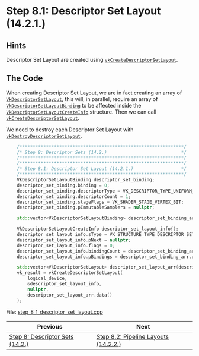 # **Step 8.1: Descriptor Set Layout (14.2.1.)**
## **Hints**
Descriptor Set Layout are created using [`vkCreateDescriptorSetLayout`](https://registry.khronos.org/vulkan/specs/1.3-extensions/html/chap14.html#vkCreateDescriptorSetLayout).

## **The Code**
When creating Descriptor Set Layout, we are in fact creating an array of [`VkDescriptorSetLayout`](https://registry.khronos.org/vulkan/specs/1.3-extensions/html/chap14.html#descriptorsets-setlayout), this will, in parallel, require an array of [`VkDescriptorSetLayoutBinding`](https://registry.khronos.org/vulkan/specs/1.3-extensions/html/chap14.html#VkDescriptorSetLayoutBinding) to be affected inside the [`VkDescriptorSetLayoutCreateInfo`](https://registry.khronos.org/vulkan/specs/1.3-extensions/html/chap14.html#VkDescriptorSetLayoutCreateInfo) structure. Then we can call [`vkCreateDescriptorSetLayout`](https://registry.khronos.org/vulkan/specs/1.3-extensions/html/chap14.html#vkCreateDescriptorSetLayout).

We need to destroy each Descriptor Set Layout with [`vkDestroyDescriptorSetLayout`](https://registry.khronos.org/vulkan/specs/1.3-extensions/html/chap14.html#vkDestroyDescriptorSetLayout).

```C++
    /**************************************************************/
	/* Step 8: Descriptor Sets (14.2.)                            */
	/**************************************************************/
	/**************************************************************/
	/* Step 8.1: Descriptor Set Layout (14.2.1.)                  */
	/**************************************************************/
	VkDescriptorSetLayoutBinding descriptor_set_binding;
	descriptor_set_binding.binding = 0;
	descriptor_set_binding.descriptorType = VK_DESCRIPTOR_TYPE_UNIFORM_BUFFER;
	descriptor_set_binding.descriptorCount = 1;
	descriptor_set_binding.stageFlags = VK_SHADER_STAGE_VERTEX_BIT;
	descriptor_set_binding.pImmutableSamplers = nullptr;

	std::vector<VkDescriptorSetLayoutBinding> descriptor_set_binding_arr = { descriptor_set_binding };

	VkDescriptorSetLayoutCreateInfo descriptor_set_layout_info{};
	descriptor_set_layout_info.sType = VK_STRUCTURE_TYPE_DESCRIPTOR_SET_LAYOUT_CREATE_INFO;
	descriptor_set_layout_info.pNext = nullptr;
	descriptor_set_layout_info.flags = 0;
	descriptor_set_layout_info.bindingCount = descriptor_set_binding_arr.size();
	descriptor_set_layout_info.pBindings = descriptor_set_binding_arr.data();

	std::vector<VkDescriptorSetLayout> descriptor_set_layout_arr(descriptor_set_binding_arr.size());
	vk_result = vkCreateDescriptorSetLayout(
		logical_device,
		&descriptor_set_layout_info,
		nullptr,
		descriptor_set_layout_arr.data()
	);
```

File: [step_8_1_descriptor_set_layout.cpp](../Code/step_8_1_descriptor_set_layout.cpp)

| Previous | Next |
|---|---|
| [Step 8: Descriptor Sets (14.2.)](descriptor_sets.md) | [Step 8.2: Pipeline Layouts (14.2.2.)](pipeline_layouts.md) |